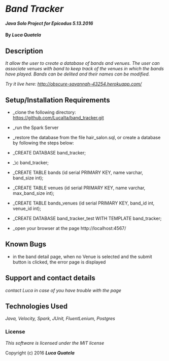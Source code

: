 # _Band Tracker_

#### _Java Solo Project for Epicodus 5.13.2016_

#### By _**Luca Quatela**_

## Description

_It allow the user to create a database of bands and venues.
The user can associate venues with band to keep track of the venues in which the bands have played.
Bands can be delited and their names can be modified._

_Try it live here: http://obscure-savannah-43254.herokuapp.com/_

## Setup/Installation Requirements

* _clone the following directory: https://github.com/LucaIta/band_tracker.git
* _run the Spark Server
* _restore the database from the file hair_salon.sql, or create a database by following the steps below:

* _CREATE DATABASE band_tracker;
* _\c band_tracker;
* _CREATE TABLE bands (id serial PRIMARY KEY, name varchar, band_size int);
* _CREATE TABLE venues (id serial PRIMARY KEY, name varchar, max_band_size int);
* _CREATE TABLE bands_venues (id serial PRIMARY KEY, band_id int, venue_id int);
* _CREATE DATABASE band_tracker_test WITH TEMPLATE band_tracker;

* _open your browser at the page http://localhost:4567/

## Known Bugs
* in the band detail page, when no Venue is selected and the submit button is clicked, the error page is displayed


## Support and contact details

_contact Luca in case of you have trouble with the page_

## Technologies Used

_Java, Velocity, Spark, JUnit, FluentLenium, Postgres_

### License

*This software is licensed under the MIT license*

Copyright (c) 2016 **_Luca Quatela_**
